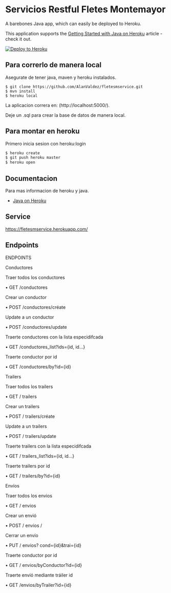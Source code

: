 # Servicios Restful Fletes Montemayor

A barebones Java app, which can easily be deployed to Heroku.

This application supports the [Getting Started with Java on Heroku](https://devcenter.heroku.com/articles/getting-started-with-java) article - check it out.

[![Deploy to Heroku](https://www.herokucdn.com/deploy/button.png)](https://heroku.com/deploy)

## Para correrlo de manera local

Asegurate de tener java, maven y heroku instalados.

```
$ git clone https://github.com/AlanValdez/fletesmservice.git
$ mvn install
$ heroku local
```

La aplicacion correra en: (http://localhost:5000/).

Deje un .sql para crear la base de datos de manera local.

## Para montar en heroku

Primero inicia sesion con heroku:login
```sh
$ heroku create
$ git push heroku master
$ heroku open
```

## Documentacion
Para mas informacion de heroku y java.

- [Java on Heroku](https://devcenter.heroku.com/categories/java)

## Service
https://fletesmservice.herokuapp.com/

## Endpoints
ENDPOINTS

Conductores

Traer todos los conductores

•	GET /conductores

Crear un conductor

•	POST /conductores/créate

Update a un conductor

•	POST /conductores/update

Traerte conductores con la lista especidifcada

•	GET /conductores_list?ids={id, id…}

Traerte conductor por id

•	GET /conductores/by?id={id}



Trailers

Traer todos los trailers

•	GET / trailers

Crear un trailers

•	POST / trailers/créate

Update a un trailers

•	POST / trailers/update

Traerte trailers con la lista especidifcada

•	GET / trailers_list?ids={id, id…}

Traerte trailers por id

•	GET / trailers/by?id={id}


Envíos

Traer todos los envios

•	GET / envios

Crear un envió

•	POST / envios /

Cerrar un envío

•	PUT / envios? cond={id}&trai={id}

Traerte conductor por id

•	GET / envios/byConductor?id={id}

Traerte envió mediante tráiler id

•	GET /envios/byTrailer?id={id}
